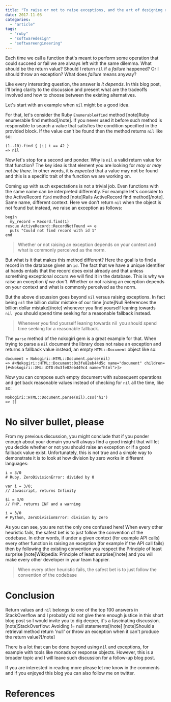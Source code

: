 ```yaml
---
title: "To raise or not to raise exceptions, and the art of designing return values"
date: 2017-11-03
categories: 
  - "article"
tags: 
  - "ruby"
  - "softwaredesign"
  - "softwareengineering"
---
```


Each time we call a function that's meant to perform some operation that could succeed or fail we are always left with the same dilemma. What should be the return value? Should I return `nil` if a _failure_ happened? Or I should throw an exception? What does _failure_ means anyway?

Like every interesting question, the answer is _it depends_. In this blog post, I'll bring clarity to the discussion and present what are the tradeoffs involved and how to choose between the existing alternatives.

<!--more-->

Let's start with an example when `nil` might be a good idea.

For that, let's consider the Ruby `Enumerable#find` method \[note\]Ruby enumerable find method\[/note\]. If you never used it before such method is responsible to search a value that satisfies the condition specified in the provided block. If the value can't be found then the method returns `nil` like so:

```
(1..10).find { |i| i == 42 }
=> nil
```

Now let's stop for a second and ponder. Why is `nil` a valid return value for that function? The key idea is that element you are looking for _may or may not be there_. In other words, it _is expected_ that a value may not be found and this is a specific trait of the function we are working on.

Coming up with such expectations is not a trivial job. Even functions with the same name can be interpreted differently. For example let's consider to the ActiveRecord `find` method \[note\]Rails ActiveRecord find method\[/note\]. Same name, different context. Here we don't return `nil` when the object is not found but instead, we raise an exception as follows:

```
begin
  my_record = Record.find(1)
rescue ActiveRecord::RecordNotFound => e
  puts "Could not find record with id 1"
end
```

> Whether or not raising an exception depends on your context and what is commonly perceived as the norm.

But what is it that makes this method different? Here the goal is to find a record in the database given an `id`. The fact that we have a unique identifier at hands entails that the record does exist already and that unless something exceptional occurs we will find it in the database. This is why we raise an exception _if we don't_. Whether or not raising an exception depends on your context and what is commonly perceived as the norm.

But the above discussion goes beyond `nil` versus raising exceptions. In fact being `nil` the billion dollar mistake of our time \[note\]Null References the billion dollar mistake\[/note\] whenever you find yourself leaning towards `nil`  you should spend time seeking for a reasonable fallback instead.

> Whenever you find yourself leaning towards nil  you should spend time seeking for a reasonable fallback.

The `parse` method of the nokogiri gem is a great example for that. When trying to parse a `nil` document the library does not raise an exception and returns a fallback value instead, an empty `HTML::Document` object like so:

```
document = Nokogiri::HTML::Document.parse(nil)
=> #<Nokogiri::HTML::Document:0x3fe82eb44d5c name="document" children=[#<Nokogiri::XML::DTD:0x3fe82eb449c4 name="html">]>
```

Now you can compose such empty document with subsequent operations and get back reasonable values instead of checking for `nil` all the time, like so:

```
Nokogiri::HTML::Document.parse(nil).css('h1')
=> []
```

# No silver bullet, please

From my previous discussion, you might conclude that if you ponder enough about your domain you will always find a good insight that will let you decide whether or not you should raise an exception or if a good fallback value exist. Unfortunately, this is not true and a simple way to demonstrate it is to look at how division by zero works in different languages:

```
i = 3/0
# Ruby, ZeroDivisionError: divided by 0
```

```
var i = 3/0;
// Javascript, returns Infinity
```

```
$i = 3/0
// PHP, returns INF and a warning
```

```
i = 3/0
# Python, ZeroDivisionError: division by zero
```

As you can see, you are not the only one confused here! When every other heuristic fails, the safest bet is to just follow the convention of the codebase. In other words, if under a given context (for example API calls) every other function is raising an exception (for example if the API call fails) then by following the existing convention you respect the Principle of least surprise \[note\]Wikipedia: Principle of least surprise\[/note\] and you will make every other developer in your team happier.

> When every other heuristic fails, the safest bet is to just follow the convention of the codebase

# Conclusion

Return values and `nil` belongs to one of the top 100 answers in StackOverflow and I probably did not give them enough justice in this short blog post so I would invite you to dig deeper, it's a fascinating discussion. \[note\]StackOverflow: Avoiding != null statements\[/note\] \[note\]Should a retrieval method return 'null' or throw an exception when it can't produce the return value?\[/note\]

There is a lot that can be done beyond using `nil` and exceptions, for example with tools like monads or response objects. However, this is a broader topic and I will leave such discussion for a follow-up blog post.

If you are interested in reading more please let me know in the comments and if you enjoyed this blog you can also follow me on twitter.

# References
